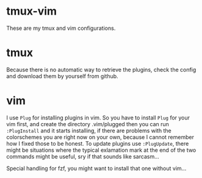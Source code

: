 # tmux-vim

These are my tmux and vim configurations.

# tmux

Because there is no automatic way to retrieve the plugins, check the config and download them by yourself from github.

# vim

I use `Plug` for installing plugins in vim.
So you have to install `Plug` for your vim first, and create the directory .vim/plugged then you can run `:PlugInstall` and it starts installing, if there are problems with the colorschemes you are right now on your own, because I cannot remember how I fixed those to be honest. To update plugins use `:PlugUpdate`, there might be situations where the typical exlamation mark at the end of the two commands might be useful, sry if that sounds like sarcasm...

Special handling for fzf, you might want to install that one without vim...
